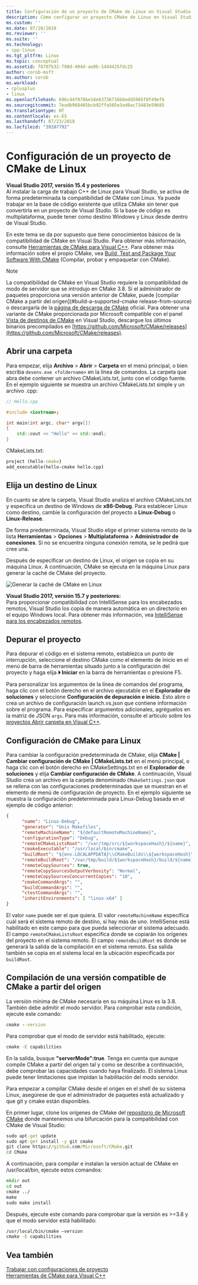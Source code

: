 ```yaml
---
title: Configuración de un proyecto de CMake de Linux en Visual Studio | Microsoft Docs
description: Cómo configurar un proyecto CMake de Linux en Visual Studio
ms.custom: ''
ms.date: 07/20/2018
ms.reviewer: ''
ms.suite: ''
ms.technology:
- cpp-linux
ms.tgt_pltfrm: Linux
ms.topic: conceptual
ms.assetid: f8707b32-f90d-494d-ae0b-1d44425fdc25
author: corob-msft
ms.author: corob
ms.workload:
- cplusplus
- linux
ms.openlocfilehash: b96c44f978be18e83736736b6edd5965f0f49ef6
ms.sourcegitcommit: 7eadb968405bcb92ffa505e3ad8ac73483e59685
ms.translationtype: HT
ms.contentlocale: es-ES
ms.lasthandoff: 07/23/2018
ms.locfileid: "39207792"
---
```

# <a name="configure-a-linux-cmake-project"></a>Configuración de un proyecto de CMake de Linux

**Visual Studio 2017, versión 15.4 y posteriores**  
Al instalar la carga de trabajo C++ de Linux para Visual Studio, se activa de forma predeterminada la compatibilidad de CMake con Linux. Ya puede trabajar en la base de código existente que utiliza CMake sin tener que convertirla en un proyecto de Visual Studio. Si la base de código es multiplataforma, puede tener como destino Windows y Linux desde dentro de Visual Studio.

En este tema se da por supuesto que tiene conocimientos básicos de la compatibilidad de CMake en Visual Studio. Para obtener más información, consulte [Herramientas de CMake para Visual C++](../ide/cmake-tools-for-visual-cpp.md). Para obtener más información sobre el propio CMake, vea [Build, Test and Package Your Software With CMake](https://cmake.org/) (Compilar, probar y empaquetar con CMake).

> [!NOTE]  
> La compatibilidad de CMake en Visual Studio requiere la compatibilidad de modo de servidor que se introdujo en CMake 3.8. Si el administrador de paquetes proporciona una versión anterior de CMake, puede [compilar CMake a partir del origen](#build-a-supported-cmake release-from-source) o descargarla de la [página de descarga de CMake](https://cmake.org/download/) oficial. Para obtener una variante de CMake proporcionada por Microsoft compatible con el panel [Vista de destinos de CMake](https://blogs.msdn.microsoft.com/vcblog/2018/04/09/cmake-support-in-visual-studio-targets-view-single-file-compilation-and-cache-generation-settings/) en Visual Studio, descargue los últimos binarios precompilados en [https://github.com/Microsoft/CMake/releases](https://github.com/Microsoft/CMake/releases).

## <a name="open-a-folder"></a>Abrir una carpeta

Para empezar, elija **Archivo** > **Abrir** > **Carpeta** en el menú principal, o bien escriba `devenv.exe <foldername>` en la línea de comandos. La carpeta que abra debe contener un archivo CMakeLists.txt, junto con el código fuente.
En el ejemplo siguiente se muestra un archivo CMakeLists.txt simple y un archivo .cpp:

```cpp
// Hello.cpp

#include <iostream>;

int main(int argc, char* argv[])
{
    std::cout << "Hello" << std::endl;
}
```

CMakeLists.txt:

```cmd
project (hello-cmake)
add_executable(hello-cmake hello.cpp)
```

## <a name="choose-a-linux-target"></a>Elija un destino de Linux

En cuanto se abre la carpeta, Visual Studio analiza el archivo CMakeLists.txt y especifica un destino de Windows de **x86-Debug**. Para establecer Linux como destino, cambie la configuración del proyecto a **Linux-Debug** o **Linux-Release**.

De forma predeterminada, Visual Studio elige el primer sistema remoto de la lista **Herramientas** > **Opciones** > **Multiplataforma** > **Administrador de conexiones**. Si no se encuentra ninguna conexión remota, se le pedirá que cree una.

Después de especificar un destino de Linux, el origen se copia en su máquina Linux. A continuación, CMake se ejecuta en la máquina Linux para generar la caché de CMake del proyecto.

![Generar la caché de CMake en Linux](media/cmake-linux-1.png "Generar la caché de CMake en Linux")

**Visual Studio 2017, versión 15.7 y posteriores:**  
Para proporcionar compatibilidad con IntelliSense para los encabezados remotos, Visual Studio los copia de manera automática en un directorio en el equipo Windows local. Para obtener más información, vea [IntelliSense para los encabezados remotos](configure-a-linux-project.md#remote_intellisense).

## <a name="debug-the-project"></a>Depurar el proyecto

Para depurar el código en el sistema remoto, establezca un punto de interrupción, seleccione el destino CMake como el elemento de inicio en el menú de barra de herramientas situado junto a la configuración del proyecto y haga elija **&#x23f5; Iniciar** en la barra de herramientas o presione F5.

Para personalizar los argumentos de la línea de comandos del programa, haga clic con el botón derecho en el archivo ejecutable en el **Explorador de soluciones** y seleccione **Configuración de depuración e inicio**. Esto abre o crea un archivo de configuración launch.vs.json que contiene información sobre el programa. Para especificar argumentos adicionales, agréguelos en la matriz de JSON `args`. Para más información, consulte el artículo sobre los [proyectos Abrir carpeta en Visual C++](https://docs.microsoft.com/en-us/cpp/ide/non-msbuild-projects).

## <a name="configure-cmake-settings-for-linux"></a>Configuración de CMake para Linux

Para cambiar la configuración predeterminada de CMake, elija **CMake | Cambiar configuración de CMake | CMakeLists.txt** en el menú principal, o haga clic con el botón derecho en CMakeSettings.txt en el **Explorador de soluciones** y elija **Cambiar configuración de CMake**. A continuación, Visual Studio crea un archivo en la carpeta denominado `CMakeSettings.json` que se rellena con las configuraciones predeterminadas que se muestran en el elemento de menú de configuración de proyecto. En el ejemplo siguiente se muestra la configuración predeterminada para Linux-Debug basada en el ejemplo de código anterior:

```json
{
      "name": "Linux-Debug",
      "generator": "Unix Makefiles",
      "remoteMachineName": "${defaultRemoteMachineName}",
      "configurationType": "Debug",
      "remoteCMakeListsRoot": "/var/tmp/src/${workspaceHash}/${name}",
      "cmakeExecutable": "/usr/local/bin/cmake",
      "buildRoot": "${env.LOCALAPPDATA}\\CMakeBuilds\\${workspaceHash}\\build\\${name}",
      "remoteBuildRoot": "/var/tmp/build/${workspaceHash}/build/${name}",
      "remoteCopySources": true,
      "remoteCopySourcesOutputVerbosity": "Normal",
      "remoteCopySourcesConcurrentCopies": "10",
      "cmakeCommandArgs": "",
      "buildCommandArgs": "",
      "ctestCommandArgs": "",
      "inheritEnvironments": [ "linux-x64" ]
}
```

El valor `name` puede ser el que quiera. El valor `remoteMachineName` especifica cuál será el sistema remoto de destino, si hay más de uno. IntelliSense está habilitado en este campo para que pueda seleccionar el sistema adecuado. El campo `remoteCMakeListsRoot` especifica donde se copiarán los orígenes del proyecto en el sistema remoto. El campo `remoteBuildRoot` es donde se generará la salida de la compilación en el sistema remoto. Esa salida también se copia en el sistema local en la ubicación especificada por `buildRoot`.

## <a name="build-a-supported-cmake-release-from-source"></a>Compilación de una versión compatible de CMake a partir del origen

La versión mínima de CMake necesaria en su máquina Linux es la 3.8. También debe admitir el modo servidor. Para comprobar esta condición, ejecute este comando:

```cmd
cmake --version
```

Para comprobar que el modo de servidor está habilitado, ejecute:

```cmd
cmake -E capabilities
```

En la salida, busque **"serverMode":true**. Tenga en cuenta que aunque compile CMake a partir del origen tal y como se describe a continuación, debe comprobar las capacidades cuando haya finalizado. El sistema Linux puede tener limitaciones que impidan la habilitación del modo servidor.

Para empezar a compilar CMake desde el origen en el shell de su sistema Linux, asegúrese de que el administrador de paquetes está actualizado y que git y cmake están disponibles.

En primer lugar, clone los orígenes de CMake del [repositorio de Microsoft CMake](https://github.com/Microsoft/CMake) donde mantenemos una bifurcación para la compatibilidad con CMake de Visual Studio:

```cmd
sudo apt-get update
sudo apt-get install -y git cmake
git clone https://github.com/Microsoft/CMake.git
cd CMake
```

A continuación, para compilar e instalan la versión actual de CMake en /usr/local/bin, ejecute estos comandos:

```cmd
mkdir out
cd out
cmake ../
make
sudo make install
```

Después, ejecute este comando para comprobar que la versión es >=3.8 y que el modo servidor está habilitado:

```cmd
/usr/local/bin/cmake –version
cmake -E capabilities
```

## <a name="see-also"></a>Vea también

[Trabajar con configuraciones de proyecto](../ide/working-with-project-properties.md)  
[Herramientas de CMake para Visual C++](../ide/cmake-tools-for-visual-cpp.md)  

